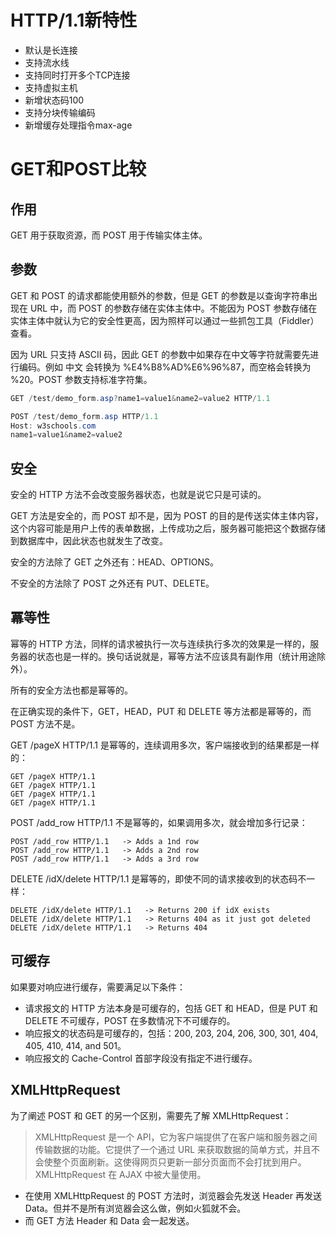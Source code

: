 # HTTP/1.1新特性
- 默认是长连接
- 支持流水线
- 支持同时打开多个TCP连接
- 支持虚拟主机
- 新增状态码100
- 支持分块传输编码
- 新增缓存处理指令max-age

# GET和POST比较
## 作用
GET 用于获取资源，而 POST 用于传输实体主体。

## 参数
GET 和 POST 的请求都能使用额外的参数，但是 GET 的参数是以查询字符串出现在 URL 中，而 POST 的参数存储在实体主体中。不能因为 POST 参数存储在实体主体中就认为它的安全性更高，因为照样可以通过一些抓包工具（Fiddler）查看。

因为 URL 只支持 ASCII 码，因此 GET 的参数中如果存在中文等字符就需要先进行编码。例如 中文 会转换为 %E4%B8%AD%E6%96%87，而空格会转换为 %20。POST 参数支持标准字符集。
```java
GET /test/demo_form.asp?name1=value1&name2=value2 HTTP/1.1
```
```java
POST /test/demo_form.asp HTTP/1.1
Host: w3schools.com
name1=value1&name2=value2
```
## 安全
安全的 HTTP 方法不会改变服务器状态，也就是说它只是可读的。

GET 方法是安全的，而 POST 却不是，因为 POST 的目的是传送实体主体内容，这个内容可能是用户上传的表单数据，上传成功之后，服务器可能把这个数据存储到数据库中，因此状态也就发生了改变。

安全的方法除了 GET 之外还有：HEAD、OPTIONS。

不安全的方法除了 POST 之外还有 PUT、DELETE。

## 冪等性
幂等的 HTTP 方法，同样的请求被执行一次与连续执行多次的效果是一样的，服务器的状态也是一样的。换句话说就是，幂等方法不应该具有副作用（统计用途除外）。

所有的安全方法也都是幂等的。

在正确实现的条件下，GET，HEAD，PUT 和 DELETE 等方法都是幂等的，而 POST 方法不是。

GET /pageX HTTP/1.1 是幂等的，连续调用多次，客户端接收到的结果都是一样的：
```
GET /pageX HTTP/1.1
GET /pageX HTTP/1.1
GET /pageX HTTP/1.1
GET /pageX HTTP/1.1
```
POST /add_row HTTP/1.1 不是幂等的，如果调用多次，就会增加多行记录：
```
POST /add_row HTTP/1.1   -> Adds a 1nd row
POST /add_row HTTP/1.1   -> Adds a 2nd row
POST /add_row HTTP/1.1   -> Adds a 3rd row
```
DELETE /idX/delete HTTP/1.1 是幂等的，即使不同的请求接收到的状态码不一样：
```
DELETE /idX/delete HTTP/1.1   -> Returns 200 if idX exists
DELETE /idX/delete HTTP/1.1   -> Returns 404 as it just got deleted
DELETE /idX/delete HTTP/1.1   -> Returns 404
```

## 可缓存
如果要对响应进行缓存，需要满足以下条件：
- 请求报文的 HTTP 方法本身是可缓存的，包括 GET 和 HEAD，但是 PUT 和 DELETE 不可缓存，POST 在多数情况下不可缓存的。
- 响应报文的状态码是可缓存的，包括：200, 203, 204, 206, 300, 301, 404, 405, 410, 414, and 501。
- 响应报文的 Cache-Control 首部字段没有指定不进行缓存。

## XMLHttpRequest
为了阐述 POST 和 GET 的另一个区别，需要先了解 XMLHttpRequest：
>XMLHttpRequest 是一个 API，它为客户端提供了在客户端和服务器之间传输数据的功能。它提供了一个通过 URL 来获取数据的简单方式，并且不会使整个页面刷新。这使得网页只更新一部分页面而不会打扰到用户。XMLHttpRequest 在 AJAX 中被大量使用。

- 在使用 XMLHttpRequest 的 POST 方法时，浏览器会先发送 Header 再发送 Data。但并不是所有浏览器会这么做，例如火狐就不会。
- 而 GET 方法 Header 和 Data 会一起发送。


